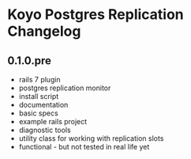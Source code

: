 # Koyo Postgres Replication Changelog

## 0.1.0.pre

- rails 7 plugin
- postgres replication monitor
- install script 
- documentation
- basic specs
- example rails project
- diagnostic tools
- utility class for working with replication slots
- functional - but not tested in real life yet

